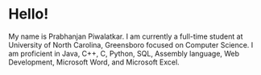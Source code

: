# Hello!

My name is Prabhanjan Piwalatkar. I am currently a full-time student at University of North Carolina, Greensboro focused on Computer Science. I am proficient in Java, C++, C, Python, SQL, Assembly language, Web Development, Microsoft Word, and Microsoft Excel. 
